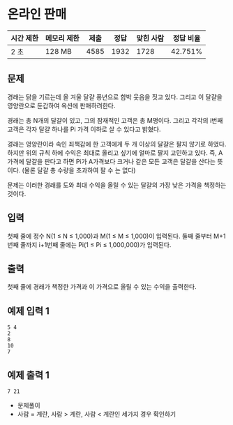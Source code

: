 # **온라인 판매**

| 시간 제한 | 메모리 제한 | 제출 | 정답 | 맞힌 사람 | 정답 비율 |
| --- | --- | --- | --- | --- | --- |
| 2 초 | 128 MB | 4585 | 1932 | 1728 | 42.751% |

## 문제

경래는 닭을 기르는데 올 겨울 달걀 풍년으로 함박 웃음을 짓고 있다. 그리고 이 달걀을 영양란으로 둔갑하여 옥션에 판매하려한다.

경래는 총 N개의 달걀이 있고, 그의 잠재적인 고객은 총 M명이다. 그리고 각각의 i번째 고객은 각자 달걀 하나를 Pi 가격 이하로 살 수 있다고 밝혔다.

경래는 영양란이라 속인 죄책감에 한 고객에게 두 개 이상의 달걀은 팔지 않기로 하였다. 하지만 위의 규칙 하에 수익은 최대로 올리고 싶기에 얼마로 팔지 고민하고 있다. 즉, A가격에 달걀을 판다고 하면 Pi가 A가격보다 크거나 같은 모든 고객은 달걀을 산다는 뜻이다. (물론 달걀 총 수량을 초과하여 팔 수 는 없다)

문제는 이러한 경래를 도와 최대 수익을 올릴 수 있는 달걀의 가장 낮은 가격을 책정하는 것이다.

## 입력

첫째 줄에 정수 N(1 ≤ N ≤ 1,000)과 M(1 ≤ M ≤ 1,000)이 입력된다. 둘째 줄부터 M+1번째 줄까지 i+1번째 줄에는 Pi(1 ≤ Pi ≤ 1,000,000)가 입력된다.

## 출력

첫째 줄에 경래가 책정한 가격과 이 가격으로 올릴 수 있는 수익을 출력한다.

## 예제 입력 1

```
5 4
2
8
10
7

```

## 예제 출력 1

```
7 21
```

- 문제풀이
- 사람 = 계란, 사람 > 계란, 사람 < 계란인 세가지 경우 확인하기
